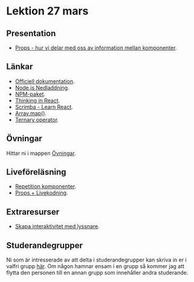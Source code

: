 # Lektion 27 mars

## Presentation
- [Props - hur vi delar med oss av information mellan komponenter](https://docs.google.com/presentation/d/10zFdubF-2CyA1_8Uy3tOG4MhCX87Gx0g/edit?usp=sharing&ouid=117251319654116712560&rtpof=true&sd=true).

## Länkar
- [Officiell dokumentation](https://reactjs.org/).
- [Node.js Nedladdning](https://nodejs.org/en/download).
- [NPM-paket](https://www.npmjs.com/).
- [Thinking in React](https://reactjs.org/docs/thinking-in-react.html).
- [Scrimba - Learn React](https://scrimba.com/learn/learnreact).
- [Array.map()](https://developer.mozilla.org/en-US/docs/Web/JavaScript/Reference/Global_Objects/Array/map).
- [Ternary operator](https://developer.mozilla.org/en-US/docs/Web/JavaScript/Reference/Operators/Conditional_Operator).

## Övningar
Hittar ni i mappen [Övningar](https://github.com/Santosnr6/lektion_27_mars/tree/main/%C3%96vningar).

## Liveföreläsning
- [Repetition komponenter](https://vimeo.com/927970864/83a414df06?share=copy).
- [Props + Livekodning](https://vimeo.com/927971001/9b151b439d?share=copy).

## Extraresurser
- [Skapa interaktivitet med lyssnare](https://vimeo.com/653010669/fa3650c908).

## Studerandegrupper
Ni som är intresserade av att delta i studerandegrupper kan skriva in er i valfri grupp [här](https://docs.google.com/document/d/179YYbPcJSsOzk_GbDWZUCH55reVrCRdyAnLf8lafguY/edit?usp=sharing). Om någon hamnar ensam i en grupp så kommer jag att flytta den personen till en annan grupp som innehåller andra studerande.
